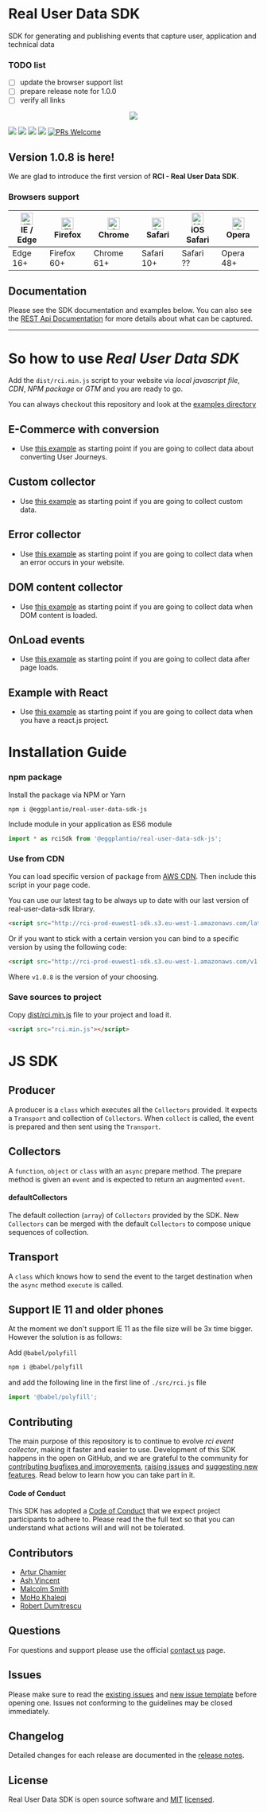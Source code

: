 # Real User Data SDK

SDK for generating and publishing events that capture user, application and technical data

### TODO list

- [ ] update the browser support list
- [ ] prepare release note for 1.0.0
- [ ] verify all links

<p align="center"><img src="https://static1.squarespace.com/static/5a123416bce176a964daebe5/t/5aa18123c83025fedf718a51/1554300899717/?format=1500w"></p>

[![](https://flat.badgen.net/npm/v/@eggplantio/real-user-data-sdk-js?icon=npm)](https://www.npmjs.com/package/@eggplantio/real-user-data-sdk-js)
[![](https://flat.badgen.net/bundlephobia/min/@eggplantio/real-user-data-sdk-js?color=cyan)](https://bundlephobia.com/result?p=@eggplantio/real-user-data-sdk-js)
[![](https://flat.badgen.net/bundlephobia/minzip/@eggplantio/real-user-data-sdk-js?color=green)](https://bundlephobia.com/result?p=@eggplantio/real-user-data-sdk-js)
[![](https://flat.badgen.net/badge/license/MIT/blue)](LICENCE)
[![PRs Welcome](https://img.shields.io/badge/PRs-welcome-green.svg)](https://github.com/TestPlant/real-user-data-sdk-js/pulls)

## Version 1.0.8 is here!

We are glad to introduce the first version of **RCI - Real User Data SDK**.

### Browsers support

| [<img src="https://raw.githubusercontent.com/alrra/browser-logos/master/src/edge/edge_48x48.png" alt="IE / Edge" width="24px" height="24px" />](http://godban.github.io/browsers-support-badges/)</br>IE / Edge | [<img src="https://raw.githubusercontent.com/alrra/browser-logos/master/src/firefox/firefox_48x48.png" alt="Firefox" width="24px" height="24px" />](http://godban.github.io/browsers-support-badges/)</br>Firefox | [<img src="https://raw.githubusercontent.com/alrra/browser-logos/master/src/chrome/chrome_48x48.png" alt="Chrome" width="24px" height="24px" />](http://godban.github.io/browsers-support-badges/)</br>Chrome | [<img src="https://raw.githubusercontent.com/alrra/browser-logos/master/src/safari/safari_48x48.png" alt="Safari" width="24px" height="24px" />](http://godban.github.io/browsers-support-badges/)</br>Safari | [<img src="https://raw.githubusercontent.com/alrra/browser-logos/master/src/safari-ios/safari-ios_48x48.png" alt="iOS Safari" width="24px" height="24px" />](http://godban.github.io/browsers-support-badges/)</br>iOS Safari | [<img src="https://raw.githubusercontent.com/alrra/browser-logos/master/src/opera/opera_48x48.png" alt="Opera" width="24px" height="24px" />](http://godban.github.io/browsers-support-badges/)</br>Opera |
| --------------------------------------------------------------------------------------------------------------------------------------------------------------------------------------------------------------- | ----------------------------------------------------------------------------------------------------------------------------------------------------------------------------------------------------------------- | ------------------------------------------------------------------------------------------------------------------------------------------------------------------------------------------------------------- | ------------------------------------------------------------------------------------------------------------------------------------------------------------------------------------------------------------- | ----------------------------------------------------------------------------------------------------------------------------------------------------------------------------------------------------------------------------- | --------------------------------------------------------------------------------------------------------------------------------------------------------------------------------------------------------- |
| Edge 16+                                                                                                                                                                                                        | Firefox 60+                                                                                                                                                                                                       | Chrome 61+                                                                                                                                                                                                    | Safari 10+                                                                                                                                                                                                    | Safari ??                                                                                                                                                                                                                     | Opera 48+                                                                                                                                                                                                 |

## Documentation

Please see the SDK documentation and examples below. You can also see the [REST Api Documentation](https://docs.real-user-data.eggplant.cloud/open-api/index.html) for more details about what can be captured.

---

# So how to use _Real User Data SDK_

Add the `dist/rci.min.js` script to your website via _local javascript file_, _CDN_, _NPM package_ or _GTM_ and you are ready to go.

You can always checkout this repository and look at the [examples directory](examples/)

## E-Commerce with conversion

- Use [this example](examples/Vanilla/Conversion/) as starting point if you are going to collect data about converting User Journeys.

## Custom collector

- Use [this example](examples/Vanilla/CustomCollector/) as starting point if you are going to collect custom data.

## Error collector

- Use [this example](examples/Vanilla/Error/) as starting point if you are going to collect data when an error occurs in your website.

## DOM content collector

- Use [this example](examples/Vanilla/DOMContentLoaded/) as starting point if you are going to collect data when DOM content is loaded.

## OnLoad events

- Use [this example](examples/Vanilla/OnLoad/) as starting point if you are going to collect data after page loads.

## Example with React

- Use [this example](examples/with-react/) as starting point if you are going to collect data when you have a react.js project.

# Installation Guide

### npm package

Install the package via NPM or Yarn

```shell
npm i @eggplantio/real-user-data-sdk-js
```

Include module in your application as ES6 module

```javascript
import * as rciSdk from '@eggplantio/real-user-data-sdk-js';
```

### Use from CDN

You can load specific version of package from [AWS CDN](https://aws.amazon.com/cloudfront/).
Then include this script in your page code.

You can use our latest tag to be always up to date with our last version of real-user-data-sdk library.

```html
<script src="http://rci-prod-euwest1-sdk.s3.eu-west-1.amazonaws.com/latest/rci.min.js"></script>
```

Or if you want to stick with a certain version you can bind to a specific version by using the following code:

```html
<script src="http://rci-prod-euwest1-sdk.s3.eu-west-1.amazonaws.com/v1.0.8/rci.min.js"></script>
```

Where ```v1.0.8``` is the version of your choosing.

### Save sources to project

Copy [dist/rci.min.js](dist/rci.min.js) file to your project and load it.

```html
<script src="rci.min.js"></script>
```

# JS SDK

## Producer

A producer is a `class` which executes all the `Collectors` provided. It expects a `Transport` and collection of `Collectors`. When `collect` is called, the event is prepared and then sent using the `Transport`.

## Collectors

A `function`, `object` or `class` with an `async` prepare method. The prepare method is given an `event` and is expected to return an augmented `event`.

#### defaultCollectors

The default collection (`array`) of `Collectors` provided by the SDK. New `Collectors` can be merged with the default `Collectors` to compose unique sequences of collection.

## Transport

A `class` which knows how to send the event to the target destination when the `async` method `execute` is called.

## Support IE 11 and older phones
At the moment we don't support IE 11 as the file size will be 3x time bigger. However the solution is as follows:

Add `@babel/polyfill`
```bash
npm i @babel/polyfill
```

and add the following line in the first line of `./src/rci.js` file
```javascript
import '@babel/polyfill';
```

## Contributing

The main purpose of this repository is to continue to evolve _rci event collector_, making it faster and easier to use. Development of this SDK happens in the open on GitHub, and we are grateful to the community for [contributing bugfixes and improvements](TEMPLATE_PULL_REQUEST.md), [raising issues](.github/ISSUE_TEMPLATE/bug_report.md) and [suggesting new features](.github/ISSUE_TEMPLATE/feature_request.md). Read below to learn how you can take part in it.

#### Code of Conduct

This SDK has adopted a [Code of Conduct](CODE_OF_CONDUCT.md) that we expect project participants to adhere to. Please read the the full text so that you can understand what actions will and will not be tolerated.

## Contributors

- [Artur Chamier](https://github.com/yghern)
- [Ash Vincent](https://github.com/ashvince)
- [Malcolm Smith](https://github.com/MalcolmSmithUK)
- [MoHo Khaleqi](https://github.com/mohokh67)
- [Robert Dumitrescu](https://github.com/robertdumitrescu)

## Questions

For questions and support please use the official [contact us](https://eggplant.io/about/contact-us) page.

## Issues

Please make sure to read the [existing issues](https://github.com/TestPlant/real-user-data-sdk-js/issues) and [new issue template](.github/ISSUE_TEMPLATE/bug_report.md) before opening one. Issues not conforming to the guidelines may be closed immediately.

## Changelog

Detailed changes for each release are documented in the [release notes](https://github.com/TestPlant/real-user-data-sdk-js/releases).

## License

Real User Data SDK is open source software and [MIT](https://en.wikipedia.org/wiki/MIT_License) [licensed](LICENCE).
